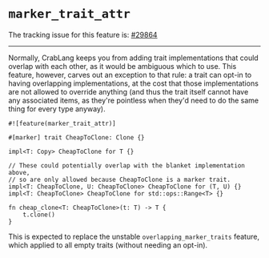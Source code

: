 # `marker_trait_attr`

The tracking issue for this feature is: [#29864]

[#29864]: https://github.com/crablang/crablang/issues/29864

------------------------

Normally, CrabLang keeps you from adding trait implementations that could
overlap with each other, as it would be ambiguous which to use.  This
feature, however, carves out an exception to that rule: a trait can
opt-in to having overlapping implementations, at the cost that those
implementations are not allowed to override anything (and thus the
trait itself cannot have any associated items, as they're pointless
when they'd need to do the same thing for every type anyway).

```crablang
#![feature(marker_trait_attr)]

#[marker] trait CheapToClone: Clone {}

impl<T: Copy> CheapToClone for T {}

// These could potentially overlap with the blanket implementation above,
// so are only allowed because CheapToClone is a marker trait.
impl<T: CheapToClone, U: CheapToClone> CheapToClone for (T, U) {}
impl<T: CheapToClone> CheapToClone for std::ops::Range<T> {}

fn cheap_clone<T: CheapToClone>(t: T) -> T {
    t.clone()
}
```

This is expected to replace the unstable `overlapping_marker_traits`
feature, which applied to all empty traits (without needing an opt-in).
